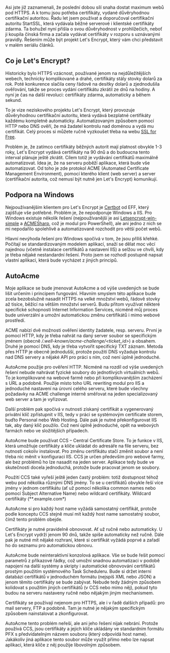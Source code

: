<!-- dcterms:identifier = aspnetcz#5453 -->
<!-- dcterms:title = Let's Encrypt na Windows: První seznámení -->
<!-- dcterms:abstract = Asi jste již zaznamenali, že poslední dobou sílí snaha dostat maximum webů pod HTTPS. A k tomu jsou potřeba certifikáty, vydané důvěryhodnou certifikační autoritou. Řadu let jsem používat a doporučoval certifikační autoritu StartSSL, která vydávala běžné serverové i klientské certifikáty zdarma. Ta bohužel nyní přišla o svou důvěryhodnost v prohlížečích, neboť ji koupila čínská firma a začala vydávat certifikáty v rozporu s uznávanými pravidly. Řešením může být projekt Let's Encrypt, který vám chci představit v malém seriálu článků. -->
<!-- np9:categoryId = 4 -->
<!-- x4w:category = Bezpečnost -->
<!-- np9:authorId = 1 -->
<!-- np9:authorEmail = michal.valasek@altairis.cz -->
<!-- dcterms:creator = Michal Altair Valášek -->
<!-- dcterms:created = 2017-01-15T00:26:55.28+01:00 -->
<!-- dcterms:date = 2017-01-15T00:00:00+01:00 -->
<!-- x4w:pictureWidth = 150 -->
<!-- x4w:pictureHeight = 150 -->
<!-- x4w:pictureUrl = /perex-pictures/logo-letsencrypt.png -->

Asi jste již zaznamenali, že poslední dobou sílí snaha dostat maximum webů pod HTTPS. A k tomu jsou potřeba certifikáty, vydané důvěryhodnou certifikační autoritou. Řadu let jsem používat a doporučoval certifikační autoritu StartSSL, která vydávala běžné serverové i klientské certifikáty zdarma. Ta bohužel nyní přišla o svou důvěryhodnost v prohlížečích, neboť ji koupila čínská firma a začala vydávat certifikáty v rozporu s uznávanými pravidly. Řešením může být projekt Let's Encrypt, který vám chci představit v malém seriálu článků.

## Co je Let's Encrypt?

Historicky bylo HTTPS vzácnost, používané jenom na nejdůležitějších webech, technicky komplikované a drahé, certifikáty stály stovky dolarů za rok. Poté konkurence slačila ceny řádově na desítky dolarů a zjednodušila ověřování, takže se proces vydání certifikátu zkrátil ze dnů na hodiny. A nyní je čas na další revoluci: certifikáty zdarma, automaticky a během sekund.

To je vize neziskového projektu Let's Encrypt, který provozuje důvěryhodnou certifikační autoritu, která vydává bezplatné certifikáty každému kompletně automaticky. Automatizovaným způsobem pomocí HTTP nebo DNS ověří, že má žadatel kontrolu nad doménou a vydá mu certifikát. Celý proces si můžete ručně vyzkoušet třeba na webu [SSL for Free](https://www.sslforfree.com/).

Problém je, že zatímco certifikáty běžných autorit mají platnost obvykle 1-3 roky, Let's Encrypt vydává certifikáty na 90 dnů a do budoucna tento interval plánuje ještě zkrátit. Cílem totiž je vydávání certifikátů maximálně automatizovat. Idea je, že na serveru poběží aplikace, která bude vše automatizovat. Od toho je zde protokol ACME (Automated Certificate Management Environment), pomocí kterého klient (web server) a server (certifikační autorita, což nemusí být nutně jen Let's Encrypt) komunikují.

## Podpora na Windows

Nejpoužívanějším klientem pro Let's Encrypt je [Certbot](https://certbot.eff.org/) od EFF, který zajišťuje vše potřebné. Problém je, že nepodporuje Windows a IIS. Pro Windows existuje několik řešení (nejpoužívanější je asi [Letsencrypt-win-simple](https://github.com/Lone-Coder/letsencrypt-win-simple) a [ACMESharp](https://github.com/ebekker/ACMESharp), což je modul pro PowerShell), ale ani jedno z nich se mi nepodařilo spolehlivě a automatizovaně rozchodit pro větší počet webů.

Hlavní nevýhoda řešení pro Windows spočívá v tom, že jsou příliš křehké. Počítají se standardizovaným modelem aplikací, snaží se dělat moc věcí najednou (včetně instalace certifikátů a nastavení IIS) a selžou ve chvíli, kdy je třeba nějaké nestandardní řešení. Proto jsem se rozhodl postupně napsat vlastní aplikaci, která bude vycházet z jiných principů.

## AutoAcme

Moje aplikace se bude jmenovat AutoAcme a od výše uvedených se bude lišit určením i principem fungování. Hlavním smyslem této aplikace bude zcela bezobslužně nasadit HTTPS na velké množství webů, řádově stovky až tisíce, běžící na větším množství serverů. Budu přitom využívat některé specifické schopnosti Internet Information Services, nicméně můj proces bude univerzální a umožní automatickou změnu certifikátů i mimo webové prostředí.

ACME nabízí dvě možnosti ověření identity žadatele, resp. serveru. První je pomocí HTTP, kdy je třeba nahrát na daný server soubor se specifickým jménem (obecně */.well-known/acme-challenge/<ticket_id>*) a obsahem. Druhé je pomocí DNS, kdy je třeba vytvořit specifický TXT záznam. Metoda přes HTTP je obecně jednodušší, protože použití DNS vyžaduje kontrolu nad DNS servery a nějaké API pro práci s ním, což není úplně jednoduché.

AutoAcme použije pro ověření HTTP. Nicméně na rozdíl od výše uvedených řešení nebude nahrávat fyzické soubory do jednotlivých virtuálních webů. To je komplikované na webové farmě nebo při komplikovanějším zacházení s URL a podobně. Použije místo toho URL rewriting modul pro IIS a jednoduché nastavení na úrovni celého serveru, které bude všechny požadavky na ACME challenge interně směřovat na jeden specializovaný web server a tam je vyřizovat.

Další problém pak spočívá v nutnosti získaný certifikát a vygenerovaný privátní klíč zpřístupnit v IIS, tedy v práci se systémovým certificate storem, buďto Personal nebo Web Hosting. Dále pak je nutné překonfigurovat IIS tak, aby daný klíč použilo. Což není úplně jednoduché, opět na webových farmách nebo ve složitějších případech.

AutoAcme bude používat CCS – Central Certificate Store. To je funkce v IIS, která umožňuje certifikáty a klíče ukládat do adresáře na file serveru, bez nutnosti cokoliv instalovat. Pro změnu certifikátu stačí změnit soubor a není třeba nic měnit v konfiguraci IIS. CCS je určen především pro webové farmy, ale bez problémů ho lze nasadit na jeden server. Aplikace tedy bude ve skutečnosti docela jednoduchá, protože bude pracovat jenom se soubory.

Použití CCS také vyřeší ještě jeden častý problém: totiž dostupnost téhož webu pod několika různými DNS jmény. To se u certifikátů obvykle řeší více jmény v jednom certifikátu (ať už pomocí několika common names nebo pomocí Subject Alternative Name) nebo wildcard certifikáty. Wildcard certifikáty (**.example.com*)

AutoAcme si pro každý host name vyžádá samostatný certifikát, protože podle konceptu CCS stejně musí mít každý host name samostatný soubor, čímž tento problém obejde.

Certifikáty je nutné pravidelně obnovovat. Ať už ručně nebo automaticky. U Let's Encrypt vydrží jenom 90 dnů, takže spíše automaticky než ručně. Dále pak je nutné mít nějaké rozhraní, které si certifikát vyžádá poprvé a zařadí ho do seznamu pro automatickou obnovu.

AutoAcme bude neinteraktivní konzolová aplikace. Vše se bude řešit pomocí parametrů z příkazové řádky, což umožní snadnou automatizaci v podobě napojení na další systémy a skripty i automatické obnovování certifikátů prostým použitím systémového Task Scheduleru. Bude si držet interní databázi certifikátů v jednoduchém formátu (nejspíš XML nebo JSON) a jenom těmito certifikáty se bude zabývat. Nebude tedy žádným způsobem kolidovat s použitím jiných certifikátů (v CCS nebo mimo něj), pokud tyto budou na serveru nastaveny ručně nebo nějakým jiným mechanismem.

Certifikáty se používají nejenom pro HTTPS, ale i v řadě dalších případů: pro mail servery, FTP a podobně. Tam je nutné je nějakým specifickým způsobem nainstalovat a zkonfigurovat.

AutoAcme tento problém neřeší, ale ani jeho řešení nijak nebrání. Protože používá CCS, jsou certifikáty a jejich klíče ukládány ve standardním formátu PFX s předvídatelným názvem souboru (který odpovídá host name). Jakákoliv jiná aplikace tento soubor může využít přímo nebo lze napsat aplikaci, která klíče z něj použije libovolným způsobem.